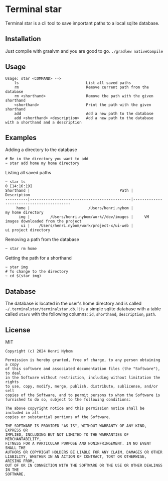 # Terminal star
Terminal star is a cli tool to save important paths to a local sqlite database.

## Installation
Just compile with graalvm and you are good to go.
`./gradlew nativeCompile`

## Usage
```
Usage: star <COMMAND> -->
    ls                              List all saved paths
    rm                              Remove current path from the database
    rm <shorthand>                  Remove the path with the given shorthand
    <shorthand>                     Print the path with the given shorthand
    add                             Add a new path to the database
    add <shorthand> <description>   Add a new path to the database with a shorthand and a description
```
## Examples
Adding a directory to the database
````
# Be in the directory you want to add
~ star add home my home directory
````
Listing all saved paths
```
~ star ls                                                                                                                                                                                 0 [14:16:19]
Shorthand |                                        Path |                               Description
----------|---------------------------------------------|------------------------------------------
     home |                          /Users/henri.nybom |                         my home directory
      img |         /Users/henri.nybom/work//dev/images |     VM images downloaded from the project
       ui |    /Users/henri.nybom/work/project-x/ui-web |                      ui project directory
```
Removing a path from the database
```
~ star rm home
```
Getting the path for a shorthand
```
~ star img
# To change to the directory
~ cd $(star img)
```

## Database
The database is located in the user's home directory 
and is called `~/.terminalstar/terminalstar.db`. It is a simple sqlite database with a table called `stars` 
with the following columns: `id`, `shorthand`, `description`, `path`.

## License
MIT
```
Copyright (c) 2024 Henri Nybom

Permission is hereby granted, free of charge, to any person obtaining a copy
of this software and associated documentation files (the "Software"), to deal
in the Software without restriction, including without limitation the rights
to use, copy, modify, merge, publish, distribute, sublicense, and/or sell
copies of the Software, and to permit persons to whom the Software is
furnished to do so, subject to the following conditions:

The above copyright notice and this permission notice shall be included in all
copies or substantial portions of the Software.

THE SOFTWARE IS PROVIDED "AS IS", WITHOUT WARRANTY OF ANY KIND, EXPRESS OR
IMPLIED, INCLUDING BUT NOT LIMITED TO THE WARRANTIES OF MERCHANTABILITY,
FITNESS FOR A PARTICULAR PURPOSE AND NONINFRINGEMENT. IN NO EVENT SHALL THE
AUTHORS OR COPYRIGHT HOLDERS BE LIABLE FOR ANY CLAIM, DAMAGES OR OTHER
LIABILITY, WHETHER IN AN ACTION OF CONTRACT, TORT OR OTHERWISE, ARISING FROM,
OUT OF OR IN CONNECTION WITH THE SOFTWARE OR THE USE OR OTHER DEALINGS IN THE
SOFTWARE.
```